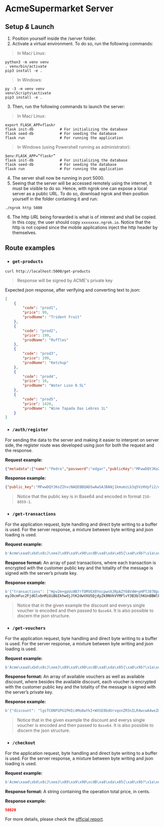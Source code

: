 # AcmeSupermarket Server

## Setup _&_ Launch


1. Position yourself inside the /server folder.
2. Activate a virtual environment. To do so, run the following commands:
> In Mac/ Linux:
```shell
python3 -m venv venv
. venv/bin/activate
pip3 install -e .
```
> In Windows:
```shell
py -3 -m venv venv
venv\Scripts\activate
pip3 install -e .
```
3. Then, run the following commands to launch the server:
> In Mac/ Linux:
```shell
export FLASK_APP=flaskr
flask init-db            # For initializing the database 
flask seed-db            # For seeding the database
flask run                # For running the application
```
> In Windows (using Powershell running as administrator):
```
$env:FLASK_APP=”flaskr”
flask init-db            # For initializing the database 
flask seed-db            # For seeding the database
flask run                # For running the application
```

4. The server shall now be running in port 5000.
5. Seeing that the server will be accessed remotely using the internet, it must be visible to do so. Hence, with ngrok one can expose a local server as a public URL. To do so, download ngrok and then position yourself in the folder containing it and run:
```shell
./ngrok http 5000
```
6. The http _URL_ being forwarded is what is of interest and shall be copied. In this copy, the user should copy `xxxxxxxx.ngrok.io`. Notice that the http is not copied since the mobile applications inject the http header by themselves.

## Route examples

* ### `get-products`
```shell
curl http://localhost:5000/get-products
```
> Response will be signed by ACME's private key

Expected _json_ response, after verifying and converting text to _json_:
```json
[
    {
        "code": "prod1",
        "price": 99,
        "prodName": "Trident Fruit"
    },
    {
        "code": "prod2",
        "price": 199,
        "prodName": "Ruffles"
    },
    {
        "code": "prod3",
        "price": 199,
        "prodName": "Ketchup"
    },
    {
        "code": "prod4",
        "price": 16,
        "prodName": "Water Luso 0.5L"
    },
    {
        "code": "prod5",
        "price": 1420,
        "prodName": "Wine Tapada Das Lebres 1L"
    }
]
```

* ### `/auth/register`
For sending the data to the server and making it easier to interpret on server side, the register route was developed using json for both the request and the response.

__Request example:__
```json
{"metadata":{"name":"Pedro","password":"edgar","publicKey":"MFwwDQYJKoZIhvcNAQEBBQADSwAwSAJBANZNb/F40h6Jp6sJ/WB92/oNN981d6oN9idQX1YB1hhf\nMV4z0GlJ9zCWSVEZ99S9mMmerxmWur7BI7G6r3cpYu0CAwEAAQ\u003d\u003d\n","username":"Pedro"},"paymentInfo":{"CVV":123,"cardNumber":"9238948293489293","cardValidity":{"month":1,"year":23}}}
```
__Response example:__
```json
{"public_key":"MFwwDQYJKoZIhvcNAQEBBQADSwAwSAJBANj1kmumzLb3q5VzHVpfi2/d7MvZGVThpAult04LidIjLKQo/PQX3SiT7QXwH3fAKEqinOJdxSS0ZATe/FXygMsCAwEAAQ==", "uuid":"aa64bd8c-4aee-4a89-a990-cd42a8da057b"}
```
> Notice that the public key is in Base64 and encoded in format `ISO-8859-1`.

* ### `/get-transactions`
For the application request, byte handling and direct byte writing to a buffer is used. For the server response, a mixture between byte writing and json loading is used. 

__Request example:__
```python
b'Acme\xaad\xbd\x8cJ\xeeJ\x89\xa9\x90\xcdB\xa8\xda\x05{\xa0\x9b?\x1a\xdd\xa0\xb0\xc59\xff[\xdeF\x05\x946\xa2\x19S\xcb\x93\x9c}\xc5Lk\xa6\xac\xe8gC:\x06n7\xba\x1ej\x05\xd3\xb4W\\\xf8\xfb\xcdz\xdf\xcd\xff\xdb#M\x07P\x8d\x97\x91;\xb9\x9cqAa'
```
__Response format:__ An array of past transactions, where each transaction is encrypted with the customer public key and the totality of the message is signed with the server’s private key.

__Response example:__
```py
b'{"transactions": ["Hpv2m+gpUu9B7rfOMVEX0YocpwnXJRpAZY6BV4W+pHPTJ07BpaISnIacffRi1vjmxMlvyKeL3J0U2I6NtsCPGg==", "B0Xj/M8nk9cgVd6XNC3ysmyiI6BQA70WFktU1o+4MPiQDkeNhVS1G3pd3zpX1Len7KvTZ29NqgOOqpmjBUSbFA==", "cg+Cc/YDLT/Q7/EI48fuMB3rOliyTczBFp/irjXHmhNemqphnyfCZ/h+RDiOz8gt3RR/rKKxEj0wBPKwVA3WxA=="]}R\x86~\x13\x83yD\xde\xc9\xb3&,\xc51\xb5x\x8e\xdf\xae\'\xc5;B&1:\xa7A-`\xde\x19\xa23\xee\x87\xb7\x05\\\xed\x8c\x17 @\xa4op\x17a\x9d\xd1\xa9Z{)k\xfe3\x84ZN\x9aA@'
eyJ0cmFuc2FjdGlvbnMiOiBbIkhwdjJtK2dwVXU5QjdyZk9NVkVYMFlvY3B3blhKUnBBWlk2QlY0VytwSFBUSjA3QnBhSVNuSWFjZmZSaTF2am14TWx2eUtlTDNKMFUySTZOdHNDUEdnPT0iLCAiQjBYai9NOG5rOWNnVmQ2WE5DM3lzbXlpSTZCUUE3MFdGa3RVMW8rNE1QaVFEa2VOaFZTMUczcGQzenBYMUxlbjdLdlRaMjlOcWdPT3FwbWpCVVNiRkE9PSIsICJjZytDYy9ZRExUL1E3L0VJNDhmdU1CM3JPbGl5VGN6QkZwL2lyalhIbWhOZW1xcGhueWZDWi9oK1JEaU96OGd0M1JSL3JLS3hFajB3QlBLd1ZBM1d4QT09Il19UoZ+E4N5RN7JsyYsxTG1eI7frifFO0ImMTqnQS1g3hmiM+6HtwVc7YwXIECkb3AXYZ3RqVp7KWv+M4RaTppBQA==
```
> Notice that in the given example the discount and everys single voucher is encoded and then passed to `Base64`. It is also possible to discern the json structure.


* ### `/get-vouchers`
For the application request, byte handling and direct byte writing to a buffer is used. For the server response, a mixture between byte writing and json loading is used. 

__Request example:__
```py
b'Acme\xaad\xbd\x8cJ\xeeJ\x89\xa9\x90\xcdB\xa8\xda\x05{\xa0\x9b?\x1a\xdd\xa0\xb0\xc59\xff[\xdeF\x05\x946\xa2\x19S\xcb\x93\x9c}\xc5Lk\xa6\xac\xe8gC:\x06n7\xba\x1ej\x05\xd3\xb4W\\\xf8\xfb\xcdz\xdf\xcd\xff\xdb#M\x07P\x8d\x97\x91;\xb9\x9cqAa'
```

__Response format:__  An array of available vouchers as well as available discount, where besides the available discount, each voucher is encrypted with the customer public key and the totality of the message is signed with the server’s private key.

__Response example:__
```py
b'{"discount": "lgsTCONFGPG1PHIc4Mo8wYkI+WXSE8bdUrvqxnZR5nILR4wcwA4wxZmo/WW7SF6yOUr1Wnw/H3Bcv1dGYYUvHg==", "vouchers": ["KUetiXUI7u0sPDbCQx8D48iy0euVPiuiv5A5ywSCGrE8jDYn84+x612OLIX7x/uSe7Q4zdXNvYCJq7IF1Lrz0g==", "HB0zWO2fdC0hUnBbkEnpklob/2HkJyTK2GRPQnTtQWPEGQoSqXDego4IJqsg5yclzLc1ytmPu34YP2e9W1BkAw==", "qunTwvwDluanATLG68TZ/cgun9RKHisWSjnWmnlCzlb43+yRQFSrTwWzcovUaq3Ro0X3db6ItaWvNEsgVYbPdw==", "kVYp0OrCWMAuIthLJxKJ+T0CrHRd/Cw5P+fhV3N1bUJAdOkQrJa14CzaDohDbJwYI5tOcTCZaWZ2marU35w0rQ==", "fTzWWxAqrdydolo+hpY/LTiivYvv5YTpm0s7LHmO1elNThUr7EMSSZFhZnatU4snjos00jxfFuVy9FFa1BABqg=="]}\xa4cAoN?\x07Q\xa8-\xbe\xc5\xe7p\xd1`\xecw*\x06\xfd\x19\x06w\xa8]\xf4t\x1a\x06\\\xe2,\xd3\xba&\xd7O~\x1d\x8bz\x8e\xcaA\xf5\x14:\xa9\xe7\xd2\xef]\r\xd2QDE\xfe\xb7h\x0f\x05w'
```
> Notice that in the given example the discount and everys single voucher is encoded and then passed to `Base64`. It is also possible to discern the json structure.

* ### `/checkout`
For the application request, byte handling and direct byte writing to a buffer is used. For the server response, a mixture between byte writing and json loading is used.

__Request example:__
```py
b'Acme\xaad\xbd\x8cJ\xeeJ\x89\xa9\x90\xcdB\xa8\xda\x05{\xa0\x9b?\x1a\xdd\xa0\xb0\xc59\xff[\xdeF\x05\x946\xa2\x19S\xcb\x93\x9c}\xc5Lk\xa6\xac\xe8gC:\x06n7\xba\x1ej\x05\xd3\xb4W\\\xf8\xfb\xcdz\xdf\xcd\xff\xdb#M\x07P\x8d\x97\x91;\xb9\x9cqAa'
```
__Response format:__ A string containing the operation total price, in cents.

__Response example:__
```json
50820
```

For more details, please check the [official report](https://github.com/EdgarACarneiro/feup-cmov/blob/master/AcmeSupermarket/docs/report.pdf).